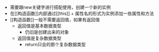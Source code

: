 - 需要跟new关键字进行搭配使用，创建一个新的实例
- 在[[构造函数]]内部通过[[this]] + 属性名的形式为实例添加一些属性和方法
- [[构造函数]]一般不需要返回值，如果有返回值
	- 返回值是基本数据类型
		- 仍旧是创建出来的对象
	- 返回值是复杂数据类型
		- return只会的那个复杂数据类型